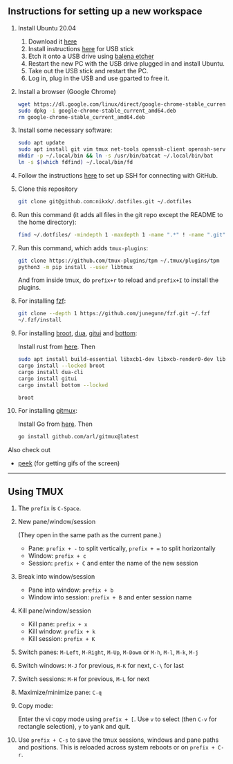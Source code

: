 
## Instructions for setting up a new workspace
1. Install Ubuntu 20.04
   1. Download it [here](https://releases.ubuntu.com/focal/)
   1. Install instructions [here](https://help.ubuntu.com/community/Installation/FromUSBStick) for USB stick
   1. Etch it onto a USB drive using [balena etcher](https://etcher.balena.io/#download-etcher)
   1. Restart the new PC with the USB drive plugged in and install Ubuntu.
   1. Take out the USB stick and restart the PC.
   1. Log in, plug in the USB and use gparted to free it.
1. Install a browser (Google Chrome)
   ```sh
   wget https://dl.google.com/linux/direct/google-chrome-stable_current_amd64.deb
   sudo dpkg -i google-chrome-stable_current_amd64.deb
   rm google-chrome-stable_current_amd64.deb
   ```
1. Install some necessary software:
   ```sh
   sudo apt update
   sudo apt install git vim tmux net-tools openssh-client openssh-server neofetch curl bat htop fd-find python-is-python3 python3-pip python3.8-venv ripgrep gnome-shell-extension-system-monitor gnome-tweaks
   mkdir -p ~/.local/bin && ln -s /usr/bin/batcat ~/.local/bin/bat
   ln -s $(which fdfind) ~/.local/bin/fd
   ```
1. Follow the instructions [here](https://docs.github.com/en/authentication/connecting-to-github-with-ssh/generating-a-new-ssh-key-and-adding-it-to-the-ssh-agent) to set up SSH for connecting with GitHub.
1. Clone this repository
   ```sh
   git clone git@github.com:nikxk/.dotfiles.git ~/.dotfiles
   ```
1. Run this command (it adds all files in the git repo except the README to the home directory):
   ```bash
   find ~/.dotfiles/ -mindepth 1 -maxdepth 1 -name ".*" ! -name ".git" -exec ln -fs {} ~/ \;
   ```
1. Run this command, which adds `tmux-plugins`:
   ```bash
   git clone https://github.com/tmux-plugins/tpm ~/.tmux/plugins/tpm
   python3 -m pip install --user libtmux
   ```
   And from inside tmux, do `prefix+r` to reload and `prefix+I` to install the plugins.
1. For installing [fzf](https://github.com/junegunn/fzf):
   ```bash
   git clone --depth 1 https://github.com/junegunn/fzf.git ~/.fzf
   ~/.fzf/install
   ```
1. For installing [broot](https://github.com/Canop/broot), [dua](https://github.com/Byron/dua-cli), [gitui](https://github.com/extrawurst/gitui) and [bottom](https://github.com/ClementTsang/bottom):

   Install rust from [here](https://rustup.rs/). Then 
   ```bash
   sudo apt install build-essential libxcb1-dev libxcb-render0-dev libxcb-shape0-dev libxcb-xfixes0-dev -y
   cargo install --locked broot
   cargo install dua-cli
   cargo install gitui
   cargo install bottom --locked
   
   broot
   ```
1. For installing [gitmux](https://github.com/arl/gitmux):

   Install Go from [here](https://go.dev/doc/install). Then
   ```sh
   go install github.com/arl/gitmux@latest
   ```

Also check out 
- [peek](https://github.com/phw/peek) (for getting gifs of the screen)

---
## Using TMUX

1. The `prefix` is `C-Space`.
1. New pane/window/session
   
   (They open in the same path as the current pane.)

   - Pane: `prefix + -` to split vertically, `prefix + =` to split horizontally
   - Window: `prefix + c`
   - Session: `prefix + C` and enter the name of the new session
1. Break into window/session

   - Pane into window: `prefix + b`
   - Window into session: `prefix + B` and enter session name
1. Kill pane/window/session

   - Kill pane: `prefix + x`
   - Kill window: `prefix + k`
   - Kill session: `prefix + K`
1. Switch panes: `M-Left`, `M-Right`, `M-Up`, `M-Down` or `M-h`, `M-l`, `M-k`, `M-j`
1. Switch windows: `M-J` for previous, `M-K` for next, `C-\` for last
1. Switch sessions: `M-H` for previous, `M-L` for next
1. Maximize/minimize pane: `C-q`
1. Copy mode:
   
   Enter the vi copy mode using `prefix + [`. Use `v` to select (then `C-v` for rectangle selection), `y` to yank and quit.
1. Use `prefix + C-s` to save the tmux sessions, windows and pane paths and positions. This is reloaded across system reboots or on `prefix + C-r`.
   
